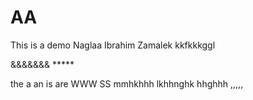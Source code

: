 # AA
This is a demo 
Naglaa Ibrahim 
Zamalek 
kkfkkkggl

&&&&&&& ***** 

the 
a 
an 
is 
are 
WWW 
SS
mmhkhhh
lkhhnghk
hhghhh
,,,,,

